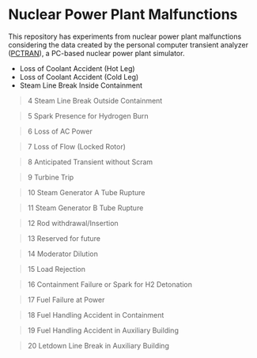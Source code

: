 # Nuclear Power Plant Malfunctions

This repository has experiments from nuclear power plant malfunctions considering the data created by the personal computer transient analyzer ([PCTRAN](http://www.microsimtech.com/pctran)), a PC-based nuclear power plant simulator.
 

* Loss of Coolant Accident (Hot Leg)
* Loss of Coolant Accident (Cold Leg)
* Steam Line Break Inside Containment

> 4 Steam Line Break Outside Containment

> 5 Spark Presence for Hydrogen Burn

> 6 Loss of AC Power

> 7 Loss of Flow (Locked Rotor)

> 8 Anticipated Transient without Scram

> 9 Turbine Trip

> 10 Steam Generator A Tube Rupture

> 11 Steam Generator B Tube Rupture

> 12 Rod withdrawal/Insertion

> 13 Reserved for future

> 14 Moderator Dilution

> 15 Load Rejection

> 16 Containment Failure or Spark for H2 Detonation

> 17 Fuel Failure at Power

> 18 Fuel Handling Accident in Containment

> 19 Fuel Handling Accident in Auxiliary Building

> 20 Letdown Line Break in Auxiliary Building
